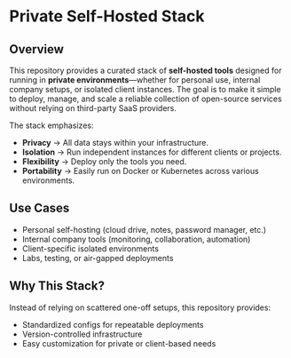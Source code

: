 
# Private Self-Hosted Stack

## Overview

This repository provides a curated stack of **self-hosted tools** designed for running in **private environments**—whether for personal use, internal company setups, or isolated client instances. The goal is to make it simple to deploy, manage, and scale a reliable collection of open-source services without relying on third-party SaaS providers.

The stack emphasizes:

* **Privacy** → All data stays within your infrastructure.
* **Isolation** → Run independent instances for different clients or projects.
* **Flexibility** → Deploy only the tools you need.
* **Portability** → Easily run on Docker or Kubernetes across various environments.

## Use Cases

* Personal self-hosting (cloud drive, notes, password manager, etc.)
* Internal company tools (monitoring, collaboration, automation)
* Client-specific isolated environments
* Labs, testing, or air-gapped deployments

## Why This Stack?

Instead of relying on scattered one-off setups, this repository provides:

* Standardized configs for repeatable deployments
* Version-controlled infrastructure
* Easy customization for private or client-based needs

